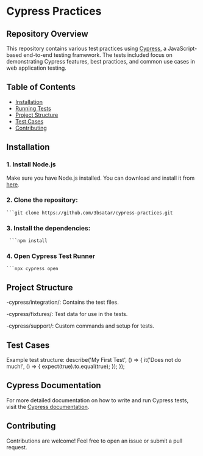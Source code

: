 # Cypress Practices

## Repository Overview

This repository contains various test practices using [Cypress](https://www.cypress.io/), a JavaScript-based end-to-end testing framework. The tests included focus on demonstrating Cypress features, best practices, and common use cases in web application testing.

## Table of Contents

- [Installation](#installation)
- [Running Tests](#running-tests)
- [Project Structure](#project-structure)
- [Test Cases](#test-cases)
- [Contributing](#contributing)
  
## Installation

### 1. Install Node.js

Make sure you have Node.js installed. You can download and install it from [here](https://nodejs.org/).

### 2. Clone the repository:
    ```git clone https://github.com/3bsatar/cypress-practices.git
### 3. Install the dependencies:
     ```npm install
### 4. Open Cypress Test Runner
    ```npx cypress open


## Project Structure
  -cypress/integration/: Contains the test files.

  -cypress/fixtures/: Test data for use in the tests.

  -cypress/support/: Custom commands and setup for tests.

## Test Cases
  Example test structure:
      describe('My First Test', () => {
        it('Does not do much!', () => {
          expect(true).to.equal(true);
        });
      });

## Cypress Documentation
For more detailed documentation on how to write and run Cypress tests, visit the [Cypress documentation](https://www.cypress.io/).

## Contributing
  Contributions are welcome! Feel free to open an issue or submit a pull request.
